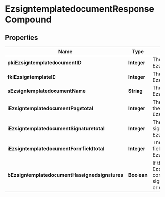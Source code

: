 

# EzsigntemplatedocumentResponseCompound

## Properties

Name | Type | Description | Notes
------------ | ------------- | ------------- | -------------
**pkiEzsigntemplatedocumentID** | **Integer** | The unique ID of the Ezsigntemplatedocument | 
**fkiEzsigntemplateID** | **Integer** | The unique ID of the Ezsigntemplate | 
**sEzsigntemplatedocumentName** | **String** | The name of the Ezsigntemplatedocument. | 
**iEzsigntemplatedocumentPagetotal** | **Integer** | The number of pages in the Ezsigntemplatedocument. | 
**iEzsigntemplatedocumentSignaturetotal** | **Integer** | The number of total signatures in the Ezsigntemplate. | 
**iEzsigntemplatedocumentFormfieldtotal** | **Integer** | The number of total form fields in the Ezsigntemplate. | 
**bEzsigntemplatedocumentHassignedsignatures** | **Boolean** | If the Ezsigntemplatedocument contains signed signatures (From internal or external sources) | 




